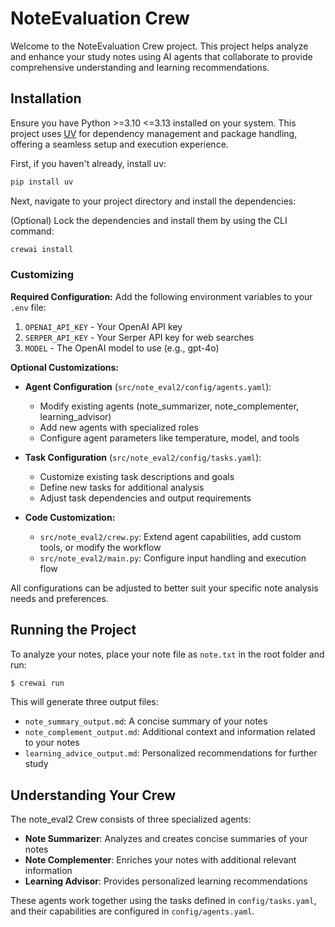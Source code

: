 # NoteEvaluation Crew

Welcome to the NoteEvaluation Crew project. This project helps analyze and enhance your study notes using AI agents that collaborate to provide comprehensive understanding and learning recommendations.

## Installation

Ensure you have Python >=3.10 <=3.13 installed on your system. This project uses [UV](https://docs.astral.sh/uv/) for dependency management and package handling, offering a seamless setup and execution experience.

First, if you haven't already, install uv:

```bash
pip install uv
```

Next, navigate to your project directory and install the dependencies:

(Optional) Lock the dependencies and install them by using the CLI command:
```bash
crewai install
```
### Customizing

**Required Configuration:**
Add the following environment variables to your `.env` file:
1. `OPENAI_API_KEY` - Your OpenAI API key
2. `SERPER_API_KEY` - Your Serper API key for web searches
3. `MODEL` - The OpenAI model to use (e.g., gpt-4o)

**Optional Customizations:**
- **Agent Configuration** (`src/note_eval2/config/agents.yaml`):
  - Modify existing agents (note_summarizer, note_complementer, learning_advisor)
  - Add new agents with specialized roles
  - Configure agent parameters like temperature, model, and tools

- **Task Configuration** (`src/note_eval2/config/tasks.yaml`):
  - Customize existing task descriptions and goals
  - Define new tasks for additional analysis
  - Adjust task dependencies and output requirements

- **Code Customization:**
  - `src/note_eval2/crew.py`: Extend agent capabilities, add custom tools, or modify the workflow
  - `src/note_eval2/main.py`: Configure input handling and execution flow

All configurations can be adjusted to better suit your specific note analysis needs and preferences.

## Running the Project

To analyze your notes, place your note file as `note.txt` in the root folder and run:

```bash
$ crewai run
```

This will generate three output files:
- `note_summary_output.md`: A concise summary of your notes
- `note_complement_output.md`: Additional context and information related to your notes
- `learning_advice_output.md`: Personalized recommendations for further study

## Understanding Your Crew

The note_eval2 Crew consists of three specialized agents:
- **Note Summarizer**: Analyzes and creates concise summaries of your notes
- **Note Complementer**: Enriches your notes with additional relevant information
- **Learning Advisor**: Provides personalized learning recommendations

These agents work together using the tasks defined in `config/tasks.yaml`, and their capabilities are configured in `config/agents.yaml`.
